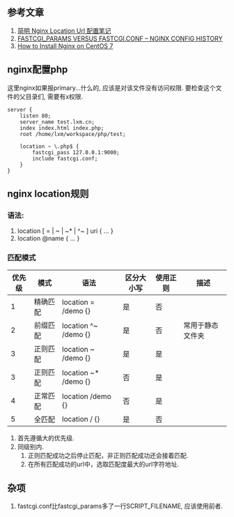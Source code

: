 ## 参考文章

1. [简明 Nginx Location Url 配置笔记](https://www.jianshu.com/p/e154c2ef002f)
2. [FASTCGI_PARAMS VERSUS FASTCGI.CONF – NGINX CONFIG HISTORY](https://blog.martinfjordvald.com/2013/04/nginx-config-history-fastcgi_params-versus-fastcgi-conf/)
3. [How to Install Nginx on CentOS 7](https://www.tecmint.com/install-nginx-on-centos-7/)

## nginx配置php

这里nginx如果报primary...什么的, 应该是对该文件没有访问权限. 要检查这个文件的父目录们, 需要有x权限.

```nginx
server {
    listen 80;
    server_name test.lxm.cn;
    index index.html index.php;
    root /home/lxm/workspace/php/test;

    location ~ \.php$ {
        fastcgi_pass 127.0.0.1:9000;
        include fastcgi.conf;
    }
}
```

## nginx location规则

### 语法:
1. location [ = | ~ | ~\* | ^\~ ] uri { ... }
2. location @name { ... }

### 匹配模式

|优先级|模式|语法|区分大小写|使用正则|描述|
|-|-|-|-|-|-|
|1|精确匹配|location = /demo {} |是|否||
|2|前缀匹配|location ^~ /demo {}|是|否|常用于静态文件夹|
|3|正则匹配|location ~ /demo {} |是|是||
|3|正则匹配|location ~* /demo {}|否|是||
|4|正常匹配|location /demo {}   |否|是||
|5|全匹配|location / {}|是|否||

1. 首先遵循大的优先级.
2. 同级别内.
    1. 正则匹配成功之后停止匹配，非正则匹配成功还会接着匹配.
    2. 在所有匹配成功的url中，选取匹配度最大的url字符地址.


## 杂项

1. fastcgi.conf比fastcgi_params多了一行SCRIPT_FILENAME, 应该使用前者.
